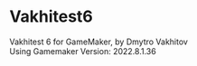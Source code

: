 # Vakhitest6
Vakhitest 6 for GameMaker, by Dmytro Vakhitov</br >
Using Gamemaker Version: 2022.8.1.36
